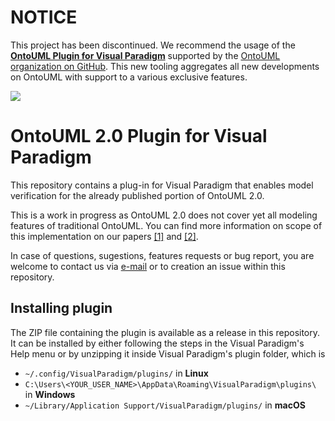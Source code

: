 # NOTICE

This project has been discontinued. We recommend the usage of the **[OntoUML Plugin for Visual Paradigm](https://github.com/OntoUML/ontouml-vp-plugin)** supported by the [OntoUML organization on GitHub](https://github.com/OntoUML/). This new tooling aggregates all new developments on OntoUML with support to a various exclusive features.

![](https://github.com/OntoUML/ontouml-vp-plugin/blob/master/docs/feature-modeling.gif)

# OntoUML 2.0 Plugin for Visual Paradigm

This repository contains a plug-in for Visual Paradigm that enables model verification for the already published portion of OntoUML 2.0.

This is a work in progress as OntoUML 2.0 does not cover yet all modeling features of traditional OntoUML. You can find more information on scope of this implementation  on our papers [[1]](http://www.inf.ufes.br/~gguizzardi/ER2018-OntoUML.pdf) and [[2]](http://www.inf.ufes.br/~gguizzardi/Relations_in_Ontology-Driven_Conceptual.pdf).

In case of questions, sugestions, features requests or bug report, you are welcome to contact us via [e-mail](cmoraisfonseca@unibz.it) or to creation an issue within this repository.

## Installing plugin

The ZIP file containing the plugin is available as a release in this repository. It can be installed by either following the steps in the Visual Paradigm's Help menu or by unzipping it inside Visual Paradigm's plugin folder, which is 
  * `~/.config/VisualParadigm/plugins/` in **Linux**
  * `C:\Users\<YOUR_USER_NAME>\AppData\Roaming\VisualParadigm\plugins\` in **Windows**
  * `~/Library/Application Support/VisualParadigm/plugins/` in **macOS**
